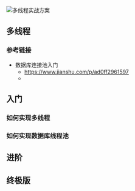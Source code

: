 ![多线程实战方案](https://github.com/MagnetoWang/ideas-I-guess/blob/master/markdown-for-document-organization-management/manage-pictures/multithread-practice.png)



## 多线程

### 参考链接

- 数据库连接池入门
  - https://www.jianshu.com/p/ad0ff2961597
  - 





## 入门

### 如何实现多线程

### 如何实现数据库线程池





## 进阶

## 终极版